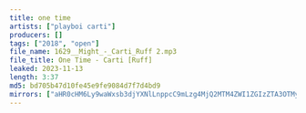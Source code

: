 ```yaml
---
title: one time
artists: ["playboi carti"]
producers: []
tags: ["2018", "open"]
file_name: 1629__Might_-_Carti_Ruff 2.mp3
file_title: One Time - Carti [Ruff]
leaked: 2023-11-13
length: 3:37
md5: bd705b47d10fe45e9fe9084d7f7d4bd9
mirrors: ["aHR0cHM6Ly9waWxsb3djYXNlLnppcC9mLzg4MjQ2MTM4ZWI1ZGIzZTA3OTMyYWQ1YmNiZWYyZWM5", "aHR0cHM6Ly9rcmFrZW5maWxlcy5jb20vdmlldy8wczJtTHFKTVhkL2ZpbGUuaHRtbA==", "aHR0cHM6Ly9kYnJlZS5vcmcvdi8yZmEzNjk="]
---
```

